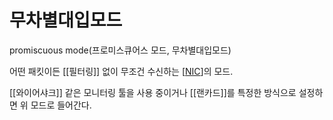 # 무차별대입모드

promiscuous mode(프로미스큐어스 모드, 무차별대입모드) 

어떤 패킷이든 [[필터링]] 없이 무조건 수신하는 [[NIC]]의 모드.  

[[와이어샤크]] 같은 모니터링 툴을 사용 중이거나 [[랜카드]]를 특정한 방식으로 설정하면 위 모드로 들어간다.  

[//begin]: # "Autogenerated link references for markdown compatibility"
[NIC]: NIC "NIC"
[//end]: # "Autogenerated link references"